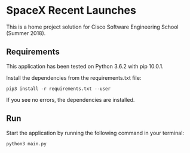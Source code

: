 # SpaceX Recent Launches

This is a home project solution for Cisco Software Engineering School (Summer 2018).

## Requirements

This application has been tested on Python 3.6.2 with pip 10.0.1.

Install the dependencies from the requirements.txt file:

```
pip3 install -r requirements.txt --user
```

If you see no errors, the dependencies are installed.

## Run

Start the application by running the following command in your terminal:

```
python3 main.py
```

